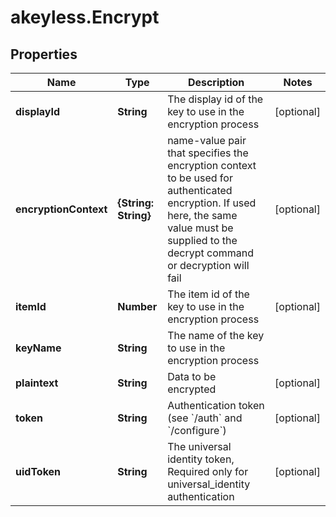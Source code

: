 # akeyless.Encrypt

## Properties

Name | Type | Description | Notes
------------ | ------------- | ------------- | -------------
**displayId** | **String** | The display id of the key to use in the encryption process | [optional] 
**encryptionContext** | **{String: String}** | name-value pair that specifies the encryption context to be used for authenticated encryption. If used here, the same value must be supplied to the decrypt command or decryption will fail | [optional] 
**itemId** | **Number** | The item id of the key to use in the encryption process | [optional] 
**keyName** | **String** | The name of the key to use in the encryption process | 
**plaintext** | **String** | Data to be encrypted | [optional] 
**token** | **String** | Authentication token (see &#x60;/auth&#x60; and &#x60;/configure&#x60;) | [optional] 
**uidToken** | **String** | The universal identity token, Required only for universal_identity authentication | [optional] 


